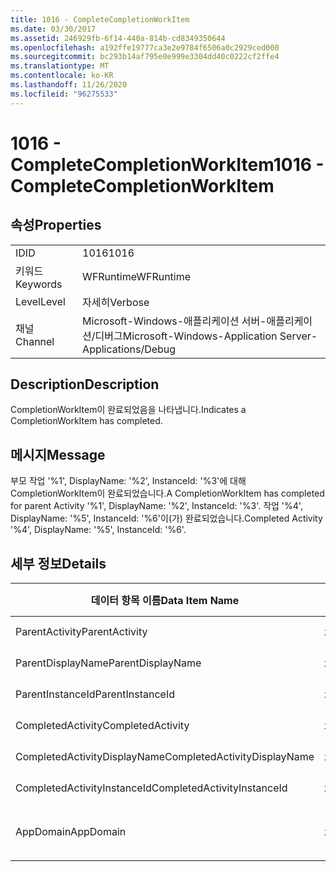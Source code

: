 ```yaml
---
title: 1016 - CompleteCompletionWorkItem
ms.date: 03/30/2017
ms.assetid: 246929fb-6f14-440a-814b-cd8349350644
ms.openlocfilehash: a192ffe19777ca3e2e9784f6506a0c2929ced000
ms.sourcegitcommit: bc293b14af795e0e999e3304dd40c0222cf2ffe4
ms.translationtype: MT
ms.contentlocale: ko-KR
ms.lasthandoff: 11/26/2020
ms.locfileid: "96275533"
---
```

# <a name="1016---completecompletionworkitem"></a><span data-ttu-id="bf059-102">1016 - CompleteCompletionWorkItem</span><span class="sxs-lookup"><span data-stu-id="bf059-102">1016 - CompleteCompletionWorkItem</span></span>

## <a name="properties"></a><span data-ttu-id="bf059-103">속성</span><span class="sxs-lookup"><span data-stu-id="bf059-103">Properties</span></span>  
  
|||  
|-|-|  
|<span data-ttu-id="bf059-104">ID</span><span class="sxs-lookup"><span data-stu-id="bf059-104">ID</span></span>|<span data-ttu-id="bf059-105">1016</span><span class="sxs-lookup"><span data-stu-id="bf059-105">1016</span></span>|  
|<span data-ttu-id="bf059-106">키워드</span><span class="sxs-lookup"><span data-stu-id="bf059-106">Keywords</span></span>|<span data-ttu-id="bf059-107">WFRuntime</span><span class="sxs-lookup"><span data-stu-id="bf059-107">WFRuntime</span></span>|  
|<span data-ttu-id="bf059-108">Level</span><span class="sxs-lookup"><span data-stu-id="bf059-108">Level</span></span>|<span data-ttu-id="bf059-109">자세히</span><span class="sxs-lookup"><span data-stu-id="bf059-109">Verbose</span></span>|  
|<span data-ttu-id="bf059-110">채널</span><span class="sxs-lookup"><span data-stu-id="bf059-110">Channel</span></span>|<span data-ttu-id="bf059-111">Microsoft-Windows-애플리케이션 서버-애플리케이션/디버그</span><span class="sxs-lookup"><span data-stu-id="bf059-111">Microsoft-Windows-Application Server-Applications/Debug</span></span>|  
  
## <a name="description"></a><span data-ttu-id="bf059-112">Description</span><span class="sxs-lookup"><span data-stu-id="bf059-112">Description</span></span>  

 <span data-ttu-id="bf059-113">CompletionWorkItem이 완료되었음을 나타냅니다.</span><span class="sxs-lookup"><span data-stu-id="bf059-113">Indicates a CompletionWorkItem has completed.</span></span>  
  
## <a name="message"></a><span data-ttu-id="bf059-114">메시지</span><span class="sxs-lookup"><span data-stu-id="bf059-114">Message</span></span>  

 <span data-ttu-id="bf059-115">부모 작업 '%1', DisplayName: '%2', InstanceId: '%3'에 대해 CompletionWorkItem이 완료되었습니다.</span><span class="sxs-lookup"><span data-stu-id="bf059-115">A CompletionWorkItem has completed for parent Activity '%1', DisplayName: '%2', InstanceId: '%3'.</span></span> <span data-ttu-id="bf059-116">작업 '%4', DisplayName: '%5', InstanceId: '%6'이(가) 완료되었습니다.</span><span class="sxs-lookup"><span data-stu-id="bf059-116">Completed Activity '%4', DisplayName: '%5', InstanceId: '%6'.</span></span>  
  
## <a name="details"></a><span data-ttu-id="bf059-117">세부 정보</span><span class="sxs-lookup"><span data-stu-id="bf059-117">Details</span></span>  
  
|<span data-ttu-id="bf059-118">데이터 항목 이름</span><span class="sxs-lookup"><span data-stu-id="bf059-118">Data Item Name</span></span>|<span data-ttu-id="bf059-119">데이터 항목 형식</span><span class="sxs-lookup"><span data-stu-id="bf059-119">Data Item Type</span></span>|<span data-ttu-id="bf059-120">Description</span><span class="sxs-lookup"><span data-stu-id="bf059-120">Description</span></span>|  
|--------------------|--------------------|-----------------|  
|<span data-ttu-id="bf059-121">ParentActivity</span><span class="sxs-lookup"><span data-stu-id="bf059-121">ParentActivity</span></span>|<span data-ttu-id="bf059-122">xs:string</span><span class="sxs-lookup"><span data-stu-id="bf059-122">xs:string</span></span>|<span data-ttu-id="bf059-123">부모 작업의 형식 이름입니다.</span><span class="sxs-lookup"><span data-stu-id="bf059-123">The type name of the parent activity.</span></span>|  
|<span data-ttu-id="bf059-124">ParentDisplayName</span><span class="sxs-lookup"><span data-stu-id="bf059-124">ParentDisplayName</span></span>|<span data-ttu-id="bf059-125">xs:string</span><span class="sxs-lookup"><span data-stu-id="bf059-125">xs:string</span></span>|<span data-ttu-id="bf059-126">부모 작업의 표시 이름입니다.</span><span class="sxs-lookup"><span data-stu-id="bf059-126">The display name of the parent activity.</span></span>|  
|<span data-ttu-id="bf059-127">ParentInstanceId</span><span class="sxs-lookup"><span data-stu-id="bf059-127">ParentInstanceId</span></span>|<span data-ttu-id="bf059-128">xs:string</span><span class="sxs-lookup"><span data-stu-id="bf059-128">xs:string</span></span>|<span data-ttu-id="bf059-129">부모 작업의 인스턴스 ID입니다.</span><span class="sxs-lookup"><span data-stu-id="bf059-129">The instance id of the parent activity.</span></span>|  
|<span data-ttu-id="bf059-130">CompletedActivity</span><span class="sxs-lookup"><span data-stu-id="bf059-130">CompletedActivity</span></span>|<span data-ttu-id="bf059-131">xs:string</span><span class="sxs-lookup"><span data-stu-id="bf059-131">xs:string</span></span>|<span data-ttu-id="bf059-132">완료된 작업의 형식 이름입니다.</span><span class="sxs-lookup"><span data-stu-id="bf059-132">The type name of the completed activity.</span></span>|  
|<span data-ttu-id="bf059-133">CompletedActivityDisplayName</span><span class="sxs-lookup"><span data-stu-id="bf059-133">CompletedActivityDisplayName</span></span>|<span data-ttu-id="bf059-134">xs:string</span><span class="sxs-lookup"><span data-stu-id="bf059-134">xs:string</span></span>|<span data-ttu-id="bf059-135">완료된 작업의 표시 이름입니다.</span><span class="sxs-lookup"><span data-stu-id="bf059-135">The display name of the completed activity.</span></span>|  
|<span data-ttu-id="bf059-136">CompletedActivityInstanceId</span><span class="sxs-lookup"><span data-stu-id="bf059-136">CompletedActivityInstanceId</span></span>|<span data-ttu-id="bf059-137">xs:string</span><span class="sxs-lookup"><span data-stu-id="bf059-137">xs:string</span></span>|<span data-ttu-id="bf059-138">완료된 작업의 인스턴스 ID입니다.</span><span class="sxs-lookup"><span data-stu-id="bf059-138">The instance id of the completed activity.</span></span>|  
|<span data-ttu-id="bf059-139">AppDomain</span><span class="sxs-lookup"><span data-stu-id="bf059-139">AppDomain</span></span>|<span data-ttu-id="bf059-140">xs:string</span><span class="sxs-lookup"><span data-stu-id="bf059-140">xs:string</span></span>|<span data-ttu-id="bf059-141">AppDomain.CurrentDomain.FriendlyName에서 반환되는 문자열입니다.</span><span class="sxs-lookup"><span data-stu-id="bf059-141">The string returned by AppDomain.CurrentDomain.FriendlyName.</span></span>|
